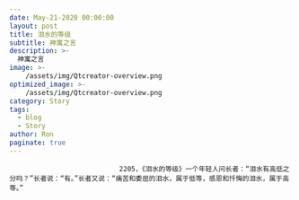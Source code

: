 ```yaml
---
date: May-21-2020 00:00:00
layout: post
title: 泪水的等级
subtitle: 神寓之言
description: >-
  神寓之言
image: >-
    /assets/img/Qtcreator-overview.png
optimized_image: >-
    /assets/img/Qtcreator-overview.png
category: Story
tags:
  - blog
  - Story
author: Ron
paginate: true
---
```


							　　2205，《泪水的等级》一个年轻人问长者：“泪水有高低之分吗？”长者说：“有。”长者又说：“痛苦和委屈的泪水，属于低等，感恩和忏悔的泪水，属于高等。”
							
							
						